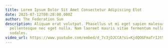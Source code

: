 ```yaml
---
title: Lorem Ipsum Dolor Sit Amet Consectetur Adipiscing Elot
date: 2025-07-12T08:28:00.000Z
author: The Federation Sun
description: Aliquam erat volutpat. Phasellus ut mi eget sapien malesuada
  pellentesque nec eget nulla. Nam laoreet mauris vitae fermentum nullam
  sodales.
video_url: https://www.youtube.com/embed/d_7c3jDJCCA?si=KjdQOGFmaTrIJt5q
---
```

